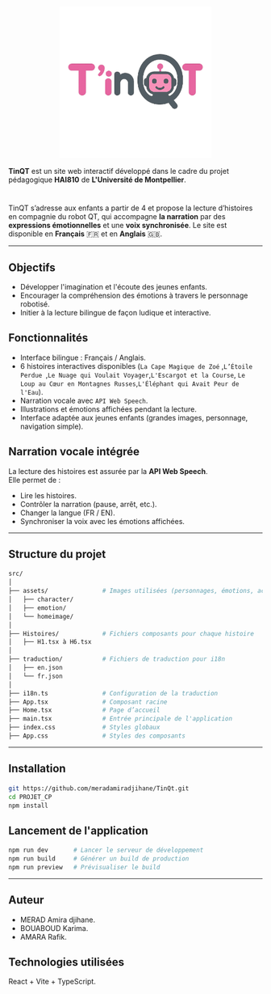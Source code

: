 
<p align="center">
  <img src="src/assets/homeimage/Logo.png" alt="Logo du projet" width="300" />
</p>

**TinQT** est un site web interactif développé dans le cadre du projet pédagogique **HAI810** de **L'Université de Montpellier**.
#
TinQT s’adresse aux enfants a partir de 4 et propose la lecture d’histoires en compagnie du robot QT, qui accompagne **la narration** par des **expressions émotionnelles** et une **voix synchronisée**.
Le site est disponible en **Français** 🇫🇷 et en **Anglais** 🇬🇧.

---

## Objectifs 
- Développer l'imagination et l'écoute des jeunes enfants.
- Encourager la compréhension des émotions à travers le personnage robotisé.
- Initier à la lecture bilingue de façon ludique et interactive.



##  Fonctionnalités
-  Interface bilingue : Français / Anglais.
-  6 histoires interactives disponibles (`La Cape Magique de Zoé` ,`L’Étoile Perdue `,`Le Nuage qui Voulait Voyager`,`L'Escargot et la Course`,
`Le Loup au Cœur en Montagnes Russes`,`L'Éléphant qui Avait Peur de l'Eau`).
-  Narration vocale avec `API Web Speech`.
-  Illustrations et émotions affichées pendant la lecture.
-  Interface adaptée aux jeunes enfants (grandes images, personnage, navigation simple).  
 
##  Narration vocale intégrée

La lecture des histoires est assurée par la **API Web Speech**.  
Elle permet de :
- Lire les histoires.
- Contrôler la narration (pause, arrêt, etc.).
- Changer la langue (FR / EN).
- Synchroniser la voix avec les émotions affichées.
---
## Structure du projet 

```bash 
src/
│
├── assets/               # Images utilisées (personnages, émotions, accueil)
│   ├── character/
│   ├── emotion/
│   └── homeimage/
│
├── Histoires/            # Fichiers composants pour chaque histoire
│   ├── H1.tsx à H6.tsx
│
├── traduction/           # Fichiers de traduction pour i18n
│   ├── en.json
│   └── fr.json
│
├── i18n.ts               # Configuration de la traduction
├── App.tsx               # Composant racine
├── Home.tsx              # Page d’accueil
├── main.tsx              # Entrée principale de l'application
├── index.css             # Styles globaux
├── App.css               # Styles des composants 
```
---

## Installation

```bash
git https://github.com/meradamiradjihane/TinQt.git
cd PROJET_CP
npm install
```

## Lancement de  l'application
```bash
npm run dev       # Lancer le serveur de développement
npm run build     # Générer un build de production
npm run preview   # Prévisualiser le build
```
---
## Auteur 
- MERAD Amira djihane.
- BOUABOUD Karima. 
- AMARA Rafik.

## Technologies utilisées 
React + Vite + TypeScript. 
